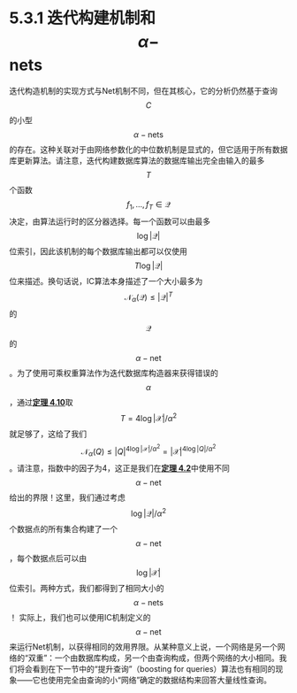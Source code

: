 # 5.3.1 迭代构建机制和$$\alpha-$$nets

迭代构造机制的实现方式与Net机制不同，但在其核心，它的分析仍然基于查询$$C$$的小型$$\alpha-\text{nets}$$的存在。这种关联对于由网络参数化的中位数机制是显式的，但它适用于所有数据库更新算法。请注意，迭代构建数据库算法的数据库输出完全由输入的最多$$T$$个函数$$f_1,...,f_T\in \mathcal{Q}$$ 决定，由算法运行时的区分器选择。每一个函数可以由最多$$\log|\mathcal{Q}|$$位索引，因此该机制的每个数据库输出都可以仅使用$$T\log|\mathcal{Q}|$$位来描述。换句话说，IC算法本身描述了一个大小最多为$$\mathcal{N}_\alpha(\mathcal{Q})\leq|\mathcal{Q}|^T$$的$$\mathcal{Q}$$的$$\alpha-\text{net}$$。为了使用可乘权重算法作为迭代数据库构造器来获得错误的$$\alpha$$，通过[**定理 4.10**](/4-Releasing-Linear-Quries-with-Correlated-Error/An-online-mechanism-private-multiplicative-weights/The-multiplicative-weight-update-rule.html)取$$T=4\log|\mathcal{X}|/\alpha^2$$就足够了，这给了我们$$\mathcal{N}_\alpha(Q)\leq |Q|^{4\log|\mathcal{X}|/\alpha^2}=|\mathcal{X}|^{4\log|Q|/\alpha^2}$$。请注意，指数中的因子为4，这正是我们在[**定理 4.2**](/4-Releasing-Linear-Quries-with-Correlated-Error/An-offline-algorithm-SmallDB/An-offline-algorithm-SmallDB.html)中使用不同$$\alpha-\text{net}$$给出的界限！这里，我们通过考虑$$\log|\mathcal{Q}|/\alpha^2$$个数据点的所有集合构建了一个$$\alpha-\text{net}$$，每个数据点后可以由$$\log|\mathcal{X}|$$位索引。两种方式，我们都得到了相同大小的$$\alpha-\text{nets}$$！ 实际上，我们也可以使用IC机制定义的$$\alpha-\text{net}$$来运行Net机制，以获得相同的效用界限。从某种意义上说，一个网络是另一个网络的“双重”：一个由数据库构成，另一个由查询构成，但两个网络的大小相同。我们将会看到在下一节中的“提升查询”（boosting for queries）算法也有相同的现象——它也使用完全由查询的小“网络”确定的数据结构来回答大量线性查询。

